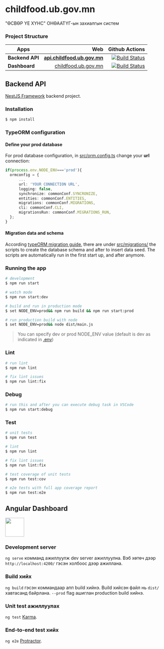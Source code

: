 # childfood.ub.gov.mn

"ӨСВӨР ҮЕ ХҮНС" ОНӨААТҮГ-ын захиалгын систем

### Project Structure

| Apps            |                                                     Web |                                                                                                                                                       Github Actions |
| --------------- | ------------------------------------------------------: | -------------------------------------------------------------------------------------------------------------------------------------------------------------------: |
| **Backend API** | **[api.childfood.ub.gov.mn](https://api.childfood.ub.gov.mn)** | [![Build Status](https://github.com/intelligo-io/childfood.ub.gov.mn/workflows/backend/badge.svg)](https://github.com/intelligo-io/childfood.ub.gov.mn/actions?workflow=backend) |
| **Dashboard**   |             [childfood.ub.gov.mn](https://childfood.ub.gov.mn) | [![Build Status](https://github.com/intelligo-io/childfood.ub.gov.mn/workflows/frontend/badge.svg)](https://github.com/intelligo-io/childfood.ub.gov.mn/actions?workflow=frontend) |

## Backend API

[NestJS Framework](https://github.com/nestjs/nest) backend project.

### Installation

```bash
$ npm install
```

### TypeORM configuration

#### Define your prod database

For prod database configuration,
in [src/orm.config.ts](src/orm.config.ts) change your **url** connection:

```ts
if(process.env.NODE_ENV==='prod'){
  ormconfig = {
      ...
      url: 'YOUR CONNECTION URL',
      logging: false,
      synchronize: commonConf.SYNCRONIZE,
      entities: commonConf.ENTITIES,
      migrations: commonConf.MIGRATIONS,
      cli: commonConf.CLI,
      migrationsRun: commonConf.MIGRATIONS_RUN,
  };
}

```

#### Migration data and schema

According [typeORM migration guide](https://github.com/typeorm/typeorm/blob/master/docs/migrations.md),
there are under [src/migrations/](src/migrations/) the scripts to create the database schema and after to insert data seed.
The scripts are automatically run in the first start up, and after anymore.

### Running the app

```bash
# development
$ npm run start

# watch mode
$ npm run start:dev

# build and run in production mode
$ set NODE_ENV=prod&& npm run build && npm run start:prod

# run production build with node
$ set NODE_ENV=prod&& node dist/main.js
```

> You can specify dev or prod NODE_ENV value (default is dev as indicated in [.env](.env))

### Lint

```bash
# run lint
$ npm run lint

# fix lint issues
$ npm run lint:fix

```

### Debug

```bash
# run this and after you can execute debug task in VSCode
$ npm run start:debug

```

### Test

```bash
# unit tests
$ npm run test

# lint
$ npm run lint

# fix lint issues
$ npm run lint:fix

# test coverage of unit tests
$ npm run test:cov

# e2e tests with full app coverage report
$ npm run test:e2e

```

## Angular Dashboard

[<img src="https://raw.githubusercontent.com/creativetimofficial/public-assets/master/logos/angular-logo.png" width="60" height="60" style="background:white;"/>](https://www.creative-tim.com/product/argon-dashboard-pro-angular)

### Development server

`ng serve` комманд ажиллуулж dev server ажиллуулна. Вэб хөтөч дээр `http://localhost:4200/` гэсэн холбоос дээр ажиллана.

### Build хийх

`ng build` гэсэн коммандаар апп build хийнэ. Build хийсэн файл нь `dist/` хавтасанд байрлана. `--prod` flag ашиглан production build хийнэ.

### Unit test ажиллуулах

`ng test` [Karma](https://karma-runner.github.io).

### End-to-end test хийх

`ng e2e` [Protractor](http://www.protractortest.org/).
